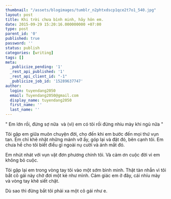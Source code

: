 ```yaml
---
thumbnail: "/assets/blogimages/tumblr_n2phtxdscp1qce2t7o1_540.jpg"
layout: post
title: Khi trời chưa bình minh, hãy hôn em.
date: 2015-09-29 15:20:16.000000000 +07:00
type: post
parent_id: '0'
published: true
password: ''
status: publish
categories: [writing]
tags: []
meta:
  _publicize_pending: '1'
  _rest_api_published: '1'
  _rest_api_client_id: "-1"
  _publicize_job_id: '15289637747'
author:
  login: tuyendang2050
  email: Tuyendang2050@gmail.com
  display_name: tuyendang2050
  first_name: ''
  last_name: ''
---
```

" Em lớn rồi, đừng sợ nữa  và (vì) em có tôi rồi đừng nhíu mày khi ngủ nữa "


Tôi gặp em giữa muôn chuyện đời, cho đến khi em bước đến mọi thứ vụn tan. Em chỉ khẽ nhặt những mảnh vỡ ấy, góp lại và đặt đó, bên cạnh tôi. Em chưa hề cho tôi biết điều gì ngoài nụ cười và ánh mắt đó.


Em nhút nhát với vụn vặt đơn phương chính tôi. Và cảm ơn cuộc đời vì em không bỏ cuộc.


Tôi gặp lại em trong vòng tay tôi vào một sớm bình minh. Thật tàn nhẫn vì tôi bắt cô gái này chờ đơi một kẻ như mình. Cảm giác em ở đây, cái nhíu mày và vòng tay khẽ siết chặt.


Dù sao thì đừng bắt tôi phải xa một cô gái như e.


<a href="https://forever19n21.files.wordpress.com/2015/09/tumblr_n2phtxdscp1qce2t7o1_540.jpg"></a>
